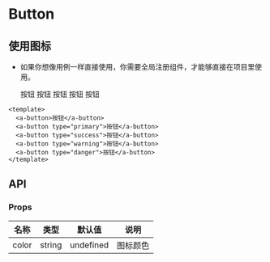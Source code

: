 # Button

## 使用图标

- 如果你想像用例一样直接使用，你需要全局注册组件，才能够直接在项目里使用。

    <a-button>按钮</a-button>
    <a-button type="primary">按钮</a-button>
    <a-button type="success">按钮</a-button>
    <a-button type="warning">按钮</a-button>
    <a-button type="danger">按钮</a-button>

```vue
<template>
  <a-button>按钮</a-button>
  <a-button type="primary">按钮</a-button>
  <a-button type="success">按钮</a-button>
  <a-button type="warning">按钮</a-button>
  <a-button type="danger">按钮</a-button>
</template>
```

## API

### Props

| 名称  | 类型   | 默认值    | 说明     |
| ----- | ------ | --------- | -------- |
| color | string | undefined | 图标颜色 |
